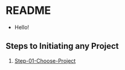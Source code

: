 # README

- Hello!

## Steps to Initiating any Project

1. [Step-01-Choose-Project](Step-01-Choose-Project.md)